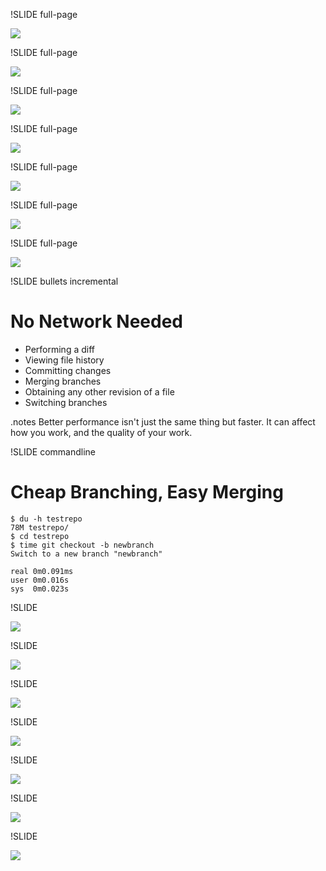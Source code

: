 !SLIDE full-page

<img src="../img/image-181.jpeg" />

!SLIDE full-page

<img src="../img/image-182.jpeg" />

!SLIDE full-page

<img src="../img/image-183.jpeg" />

!SLIDE full-page

<img src="../img/image-184.jpeg" />

!SLIDE full-page

<img src="../img/image-185.jpeg" />

!SLIDE full-page

<img src="../img/image-186.jpeg" />

!SLIDE full-page

<img src="../img/image-187.jpeg" />

!SLIDE bullets incremental

# No Network Needed

* Performing a diff
* Viewing file history
* Committing changes
* Merging branches
* Obtaining any other revision of a file
* Switching branches

.notes Better performance isn't just the same thing but faster. It can affect
how you work, and the quality of your work.

!SLIDE commandline

# Cheap Branching, Easy Merging

    $ du -h testrepo
    78M testrepo/
    $ cd testrepo
    $ time git checkout -b newbranch
    Switch to a new branch "newbranch"

    real 0m0.091ms
    user 0m0.016s
    sys  0m0.023s

!SLIDE

<img src="../img/image-371.jpeg" />

!SLIDE

<img src="../img/image-372.jpeg" />

!SLIDE

<img src="../img/image-373.jpeg" />

!SLIDE

<img src="../img/image-374.jpeg" />

!SLIDE

<img src="../img/image-375.jpeg" />

!SLIDE

<img src="../img/image-376.jpeg" />

!SLIDE

<img src="../img/image-377.jpeg" />

